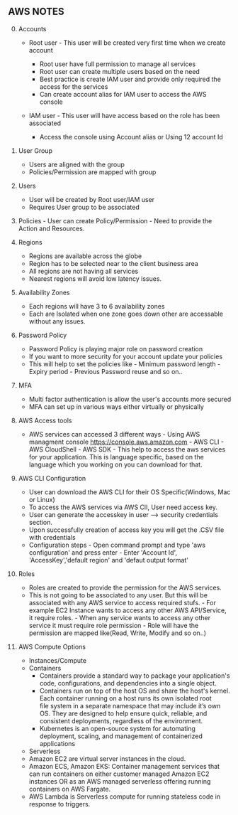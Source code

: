 ## AWS NOTES
0. Accounts
    - Root user - This user will be created very first time when we create account
        - Root user have full permission to manage all services
        - Root user can create multiple users based on the need
        - Best practice is create IAM user and provide only required the access for the services
        - Can create account alias for IAM user to access the AWS console
          
    - IAM user - This user will have access based on the role has been associated
        - Access the console using Account alias or Using 12 account Id
1. User Group
     - Users are aligned with the group
     - Policies/Permission are mapped with group 
2. Users
     - User will be created by Root user/IAM user
     - Requires User group to be associated  
3. Policies
       - User can create Policy/Permission
       - Need to provide the Action and Resources. 
4. Regions
    - Regions are available across the globe
    - Region has to be selected near to the client business area
    - All regions are not having all services
    - Nearest regions will avoid low latency issues. 
5. Availability Zones
   - Each regions will have 3 to 6 availability zones
   - Each are Isolated when one zone goes down other are accessable without any issues.
6. Password Policy
   - Password Policy is playing major role on password creation
   - If you want to more security for your account update your policies
   - This will help to set the policies like
         - Minimum password length
         - Expiry period
         - Previous Password reuse and so on..
7. MFA
   - Multi factor authentication is allow the user's accounts more secured
   - MFA can set up in various ways either virtually or physically
8. AWS Access tools
    - AWS services can accessed 3 different ways
          - Using AWS managment console https://console.aws.amazon.com
          - AWS CLI
          - AWS CloudShell
          - AWS SDK - This help to access the aws services for your application. This is language specific, based on the language which you working on you can download for that.
9. AWS CLI Configuration
      - User can download the AWS CLI for their OS Specific(Windows, Mac or Linux)
      - To access the AWS services via AWS ClI, User need access key.
      - User can generate the accesskey in user --> security credentials section.
      - Upon successfully creation of access key you will get the .CSV file with credentials
      - Configuration steps
            - Open command prompt and type 'aws configuration' and press enter
            - Enter 'Account Id', 'AccessKey','default region' and 'defaut output format'
10. Roles
    - Roles are created to provide the permission for the AWS services.
    - This is not going to be associated to any user. But this will be associated with any AWS service to access required stufs.
          - For example EC2 Instance wants to access any other AWS API/Service, it require roles.
          - When any service wants to access any other service it must require role permission
          - Role will have the permission are mapped like(Read, Write, Modify and so on..)
    
11. AWS Compute Options
    - Instances/Compute
    - Containers
      - Containers provide a standard way to package your application's code, configurations, and dependencies into a single object.
      - Containers run on top of the host OS and share the host's kernel. Each container running on a host runs its own isolated root     
        file system in a separate namespace that may include it’s own OS. They are designed to help ensure quick, reliable, and 
        consistent deployments, regardless of the environment.
      - Kubernetes is an open-source system for automating deployment, scaling, and management of containerized applications  
    - Serverless
    - Amazon EC2 are virtual server instances in the cloud.
    - Amazon ECS, Amazon EKS: Container management services that can run containers on either customer managed Amazon EC2 instances OR as 
      an AWS managed serverless offering running containers on AWS Fargate.
    - AWS Lambda is Serverless compute for running stateless code in response to triggers. 

